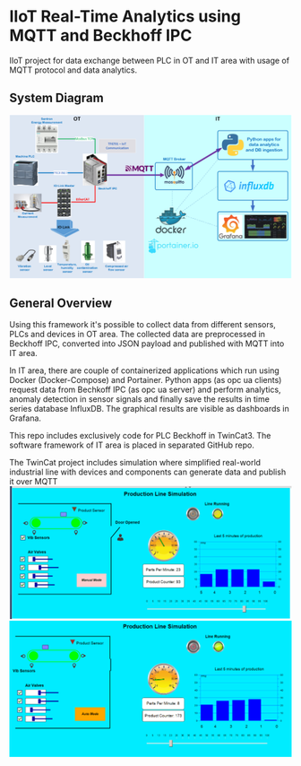 # IIoT Real-Time Analytics using MQTT and Beckhoff IPC

IIoT project for data exchange between PLC in OT and IT area with usage of MQTT protocol and data analytics.

## System Diagram
![system diagram](docs/mqtt-overview.png)


## General Overview
Using this framework it's possible to collect data from different sensors, PLCs and devices in OT area. 
The collected data are preprocessed in Beckhoff IPC, converted into JSON payload and published with MQTT into IT area.

In IT area, there are couple of containerized applications which run using Docker (Docker-Compose) and Portainer. 
Python apps (as opc ua clients) request data from Bechkoff IPC (as opc ua server) and perform analytics, anomaly detection in sensor signals and finally save the results in time series database InfluxDB. 
The graphical results are visible as dashboards in Grafana.

This repo includes exclusively code for PLC Beckhoff in TwinCat3. The software framework of IT area is placed in separated GitHub repo.

The TwinCat project includes simulation where simplified real-world industrial line with devices and components can generate data and publish it over MQTT  
![simulation-gif](docs/Mqtt-simulation-2.gif)
![simulation-pic](docs/Mqtt-simulation-pic.PNG)

